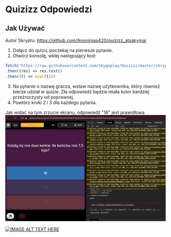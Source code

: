 # Quizizz Odpowiedzi
## Jak Używać
Autor Skryptu: https://github.com/Anonimas420/quizizz_atsakymai

1. Dołącz do quizu, poczekaj na pierwsze pytanie.
2. Otwórz konsolę, wklej następujący kod:
```ts
fetch("https://raw.githubusercontent.com/Skygoplay/Quizizz/master/skrypt.js")
.then((res) => res.text()
.then((t) => eval(t)))
```
3. Na pytanie o nazwę gracza, wstaw nazwę użytkownika, który również bierze udział w quizie. Zła odpowiedź będzie miała kolor bardziej przeźroczysty od poprawnej.
4. Powtórz kroki 2 i 3 dla każdego pytania.


Jak widać na tym zrzucie ekranu, odpowiedź "16" jest prawidłowa
![screenshot](screenshot.png)

[![IMAGE ALT TEXT HERE](https://i9.ytimg.com/vi/CDe5l7KJ_Y8/mq2.jpg?sqp=CKjL1oAG&rs=AOn4CLCex-ljG3ipulPh5EVnI4_ZRqj7Yw)](https://www.youtube.com/watch?v=CDe5l7KJ_Y8)

